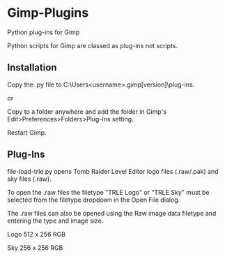 # Gimp-Plugins
Python plug-ins for Gimp

Python scripts for Gimp are classed as plug-ins not scripts.

## Installation
Copy the .py file to C:\Users\<username>\.gimp[version]\plug-ins.

or

Copy to a folder anywhere and add the folder in Gimp's Edit>Preferences>Folders>Plug-Ins setting.

Restart Gimp.

## Plug-Ins
file-load-trle.py opens Tomb Raider Level Editor logo files (.raw/.pak) and sky files (.raw).

To open the .raw files the filetype "TRLE Logo" or "TRLE Sky" must be selected from the filetype dropdown in the Open File dialog.

The .raw files can also be opened using the Raw image data filetype and entering the type and image size.

Logo 512 x 256 RGB

Sky 256 x 256 RGB


